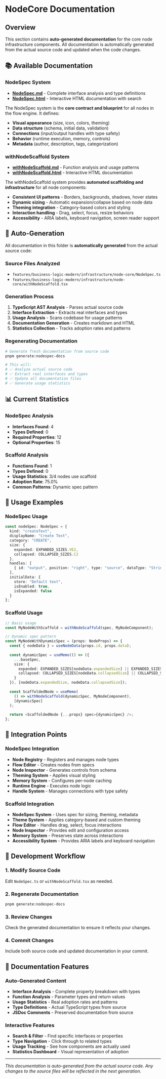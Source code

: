 # NodeCore Documentation

## Overview

This section contains **auto-generated documentation** for the core node infrastructure components. All documentation is automatically generated from the actual source code and updated when the code changes.

## 📚 Available Documentation

### NodeSpec System
- **[NodeSpec.md](./NodeSpec.md)** - Complete interface analysis and type definitions
- **[NodeSpec.html](./NodeSpec.html)** - Interactive HTML documentation with search

The NodeSpec system is the **core contract and blueprint** for all nodes in the flow engine. It defines:
- **Visual appearance** (size, icon, colors, theming)
- **Data structure** (schema, initial data, validation)
- **Connections** (input/output handles with type safety)
- **Behavior** (runtime execution, memory, controls)
- **Metadata** (author, description, tags, categorization)

### withNodeScaffold System
- **[withNodeScaffold.md](./withNodeScaffold.md)** - Function analysis and usage patterns
- **[withNodeScaffold.html](./withNodeScaffold.html)** - Interactive HTML documentation

The withNodeScaffold system provides **automated scaffolding and infrastructure** for all node components:
- **Consistent UI patterns** - Borders, backgrounds, shadows, hover states
- **Dynamic sizing** - Automatic expansion/collapse based on node data
- **Theming integration** - Category-based colors and styling
- **Interaction handling** - Drag, select, focus, resize behaviors
- **Accessibility** - ARIA labels, keyboard navigation, screen reader support

## 🔄 Auto-Generation

All documentation in this folder is **automatically generated** from the actual source code:

### Source Files Analyzed
- `features/business-logic-modern/infrastructure/node-core/NodeSpec.ts`
- `features/business-logic-modern/infrastructure/node-core/withNodeScaffold.tsx`

### Generation Process
1. **TypeScript AST Analysis** - Parses actual source code
2. **Interface Extraction** - Extracts real interfaces and types
3. **Usage Analysis** - Scans codebase for usage patterns
4. **Documentation Generation** - Creates markdown and HTML
5. **Statistics Collection** - Tracks adoption rates and patterns

### Regenerating Documentation
```bash
# Generate fresh documentation from source code
pnpm generate:nodespec-docs

# This will:
# ✅ Analyze actual source code
# ✅ Extract real interfaces and types
# ✅ Update all documentation files
# ✅ Generate usage statistics
```

## 📊 Current Statistics

### NodeSpec Analysis
- **Interfaces Found**: 4
- **Types Defined**: 0
- **Required Properties**: 12
- **Optional Properties**: 15

### Scaffold Analysis
- **Functions Found**: 1
- **Types Defined**: 0
- **Usage Statistics**: 3/4 nodes use scaffold
- **Adoption Rate**: 75.0%
- **Common Patterns**: Dynamic spec pattern

## 🎯 Usage Examples

### NodeSpec Usage
```typescript
const nodeSpec: NodeSpec = {
  kind: "createText",
  displayName: "Create Text",
  category: "CREATE",
  size: {
    expanded: EXPANDED_SIZES.VE2,
    collapsed: COLLAPSED_SIZES.C2
  },
  handles: [
    { id: "output", position: "right", type: "source", dataType: "String" }
  ],
  initialData: {
    store: "Default text",
    isEnabled: true,
    isExpanded: false
  }
};
```

### Scaffold Usage
```typescript
// Basic usage
const MyNodeWithScaffold = withNodeScaffold(spec, MyNodeComponent);

// Dynamic spec pattern
const MyNodeWithDynamicSpec = (props: NodeProps) => {
  const { nodeData } = useNodeData(props.id, props.data);
  
  const dynamicSpec = useMemo(() => ({
    ...baseSpec,
    size: {
      expanded: EXPANDED_SIZES[nodeData.expandedSize] || EXPANDED_SIZES.VE2,
      collapsed: COLLAPSED_SIZES[nodeData.collapsedSize] || COLLAPSED_SIZES.C2
    }
  }), [nodeData.expandedSize, nodeData.collapsedSize]);
  
  const ScaffoldedNode = useMemo(
    () => withNodeScaffold(dynamicSpec, MyNodeComponent),
    [dynamicSpec]
  );
  
  return <ScaffoldedNode {...props} spec={dynamicSpec} />;
};
```

## 🔗 Integration Points

### NodeSpec Integration
- **Node Registry** - Registers and manages node types
- **Flow Editor** - Creates nodes from specs
- **Node Inspector** - Generates controls from schema
- **Theming System** - Applies visual styling
- **Memory System** - Configures per-node caching
- **Runtime Engine** - Executes node logic
- **Handle System** - Manages connections with type safety

### Scaffold Integration
- **NodeSpec System** - Uses spec for sizing, theming, metadata
- **Theme System** - Applies category-based and custom theming
- **Flow Editor** - Handles drag, select, focus interactions
- **Node Inspector** - Provides edit and configuration access
- **Memory System** - Preserves state across interactions
- **Accessibility System** - Provides ARIA labels and keyboard navigation

## 📝 Development Workflow

### 1. Modify Source Code
Edit `NodeSpec.ts` or `withNodeScaffold.tsx` as needed.

### 2. Regenerate Documentation
```bash
pnpm generate:nodespec-docs
```

### 3. Review Changes
Check the generated documentation to ensure it reflects your changes.

### 4. Commit Changes
Include both source code and updated documentation in your commit.

## 🎨 Documentation Features

### Auto-Generated Content
- **Interface Analysis** - Complete property breakdown with types
- **Function Analysis** - Parameter types and return values
- **Usage Statistics** - Real adoption rates and patterns
- **Type Definitions** - Actual TypeScript types from source
- **JSDoc Comments** - Preserved documentation from source

### Interactive Features
- **Search & Filter** - Find specific interfaces or properties
- **Type Navigation** - Click through to related types
- **Usage Tracking** - See how components are actually used
- **Statistics Dashboard** - Visual representation of adoption

---

*This documentation is auto-generated from the actual source code. Any changes to the source files will be reflected in the next generation.* 